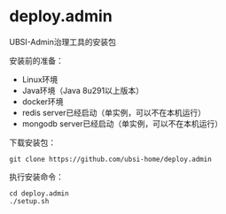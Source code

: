 # deploy.admin
UBSI-Admin治理工具的安装包

安装前的准备：

- Linux环境
- Java环境（Java 8u291以上版本）
- docker环境
- redis server已经启动（单实例，可以不在本机运行）
- mongodb server已经启动（单实例，可以不在本机运行）

下载安装包：

  `git clone https://github.com/ubsi-home/deploy.admin`

执行安装命令：

  ```
  cd deploy.admin
  ./setup.sh
  ```


